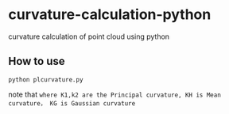# curvature-calculation-python
curvature calculation of point cloud using python

## How to use
```shell
python plcurvature.py
```
note that `where K1,k2 are the Principal curvature, KH is Mean curvature， KG is Gaussian curvature`
